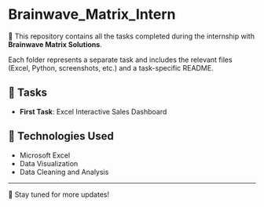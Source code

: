 # Brainwave_Matrix_Intern

🚀 This repository contains all the tasks completed during the internship with **Brainwave Matrix Solutions**.

Each folder represents a separate task and includes the relevant files (Excel, Python, screenshots, etc.) and a task-specific README.

## 📂 Tasks
- **First Task**: Excel Interactive Sales Dashboard

## 📌 Technologies Used
- Microsoft Excel
- Data Visualization
- Data Cleaning and Analysis

---
🔗 Stay tuned for more updates!
